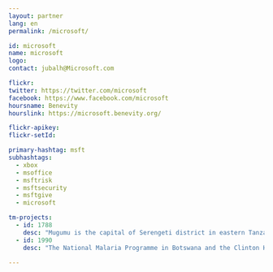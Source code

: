 ```yaml
---
layout: partner
lang: en
permalink: /microsoft/

id: microsoft
name: microsoft
logo:
contact: jubalh@Microsoft.com

flickr:
twitter: https://twitter.com/microsoft
facebook: https://www.facebook.com/microsoft
hoursname: Benevity
hourslink: https://microsoft.benevity.org/

flickr-apikey:
flickr-setId:

primary-hashtag: msft
subhashtags:
  - xbox
  - msoffice
  - msftrisk
  - msftsecurity
  - msftgive
  - microsoft

tm-projects:
  - id: 1788
    desc: "Mugumu is the capital of Serengeti district in eastern Tanzania and the surrounding villages have a very high incidence of Female Genital Mutilation, early marriage and Gender Based Violence. NGOs on the ground need better road and residential area data to facilitate their outreach work. We need to complete this map by mid November so we can print out paper maps ready for the next "FGM cutting season" in December."
  - id: 1990
    desc: "The National Malaria Programme in Botswana and the Clinton Health Access Initiative are working with the Missing Maps team to comprehensively build a footprint map to aid upcoming malaria control and elimination field work in 2016, as part of a final push at the total elimination of malaria. Botswana is well-positioned to be one of the first countries in southern Africa to eliminate malaria in the next few years. In 2015, Botswana reported 276 cases of malaria countrywide, a number that reduced from a staggering 8,056 in 2000 thanks to the scale-up of effective interventions and surveillance in the communities."

---
```

